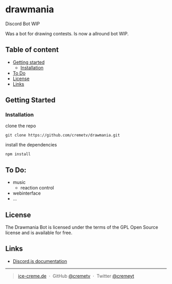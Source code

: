 # drawmania
Discord Bot WIP

Was a bot for drawing contests. Is now a allround bot WIP.

## Table of content

- [Getting started](#getting-started)
    - [Installation](#installation)
- [To Do](#todo)
- [License](#license)
- [Links](#Links)


## Getting Started
### Installation
clone the repo
```
git clone https://github.com/cremetv/drawmania.git
```
install the dependencies
```
npm install
```

## To Do:
- music
  - reaction control
- webinterface
- ...


## License

The Drawmania Bot is licensed under the terms of the GPL Open Source
license and is available for free.

## Links

* [Discord.js documentation](https://discord.js.org/#/docs/main/stable/general/welcome)

---

> [ice-creme.de](https://ice-creme.de/) &nbsp;&middot;&nbsp;
> GitHub [@cremetv](https://github.com/cremetv) &nbsp;&middot;&nbsp;
> Twitter [@cremeyt](https://twitter.com/cremeyt)
